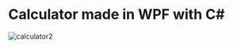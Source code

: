 # Calculator made in WPF with C#

![calculator2](https://user-images.githubusercontent.com/44095998/119563685-29e59800-bda8-11eb-8a27-1ca68cff06fb.png)
